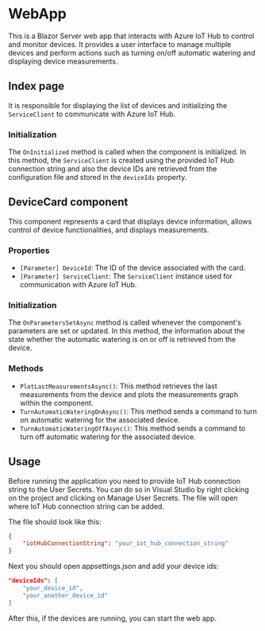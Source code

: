 # WebApp

This is a Blazor Server web app that interacts with Azure IoT Hub to control and monitor devices. It provides a user interface to manage multiple devices and perform actions such as turning on/off automatic watering and displaying device measurements.

## Index page

It is responsible for displaying the list of devices and initializing the `ServiceClient` to communicate with Azure IoT Hub.

### Initialization

The `OnInitialized` method is called when the component is initialized. In this method, the `ServiceClient` is created using the provided IoT Hub connection string and also the device IDs are retrieved from the configuration file and stored in the `deviceIds` property. 

## DeviceCard component

This component represents a card that displays device information, allows control of device functionalities, and displays measurements.

### Properties

- `[Parameter] DeviceId`: The ID of the device associated with the card.
- `[Parameter] ServiceClient`: The `ServiceClient` instance used for communication with Azure IoT Hub.

### Initialization

The `OnParametersSetAsync` method is called whenever the component's parameters are set or updated. In this method, the information about the state whether the automatic watering is on or off is retrieved from the device.

### Methods

- `PlotLastMeasurementsAsync()`: This method retrieves the last measurements from the device and plots the measurements graph within the component.
- `TurnAutomaticWateringOnAsync()`: This method sends a command to turn on automatic watering for the associated device.
- `TurnAutomaticWateringOffAsync()`: This method sends a command to turn off automatic watering for the associated device.

## Usage

Before running the application you need to provide IoT Hub connection string to the User Secrets. You can do so in Visual Studio by right clicking on the project and clicking on Manage User Secrets. The file will open where IoT Hub connection string can be added.

The file should look like this:

```json
{
	"iotHubConnectionString": "your_iot_hub_connection_string"
}
```

Next you should open appsettings.json and add your device ids:
```json
"deviceIds": [
    "your_device_id",
    "your_another_device_id"
]
```

After this, if the devices are running, you can start the web app.
